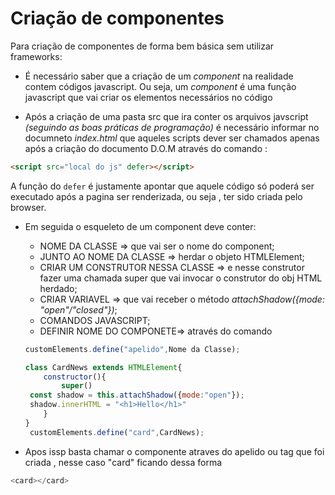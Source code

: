 # Criação de componentes

Para criação de componentes de forma bem básica sem utilizar frameworks:
* É necessário saber que a criação de um *component* na realidade contem códigos javascript. Ou seja, um *component* é uma função javascript que vai criar os elementos necessários no código

* Após a criação de uma pasta src que ira conter os arquivos javscript *(seguindo as boas práticas de programação)* é necessário informar no documneto *index.html* que aqueles scripts dever ser chamados apenas após a criação do documento D.O.M através do comando :
```html
<script src="local do js" defer></script>
```
A função do `defer` é justamente apontar que aquele código só poderá ser executado após a pagina ser renderizada, ou seja , ter sido criada pelo browser.
* Em seguida o esqueleto de um component deve conter:

    * NOME DA CLASSE => que vai ser o  nome do component;
    * JUNTO AO NOME DA CLASSE => herdar o objeto HTMLElement;
    * CRIAR UM CONSTRUTOR NESSA CLASSE =>  e nesse construtor fazer uma chamada super que vai invocar o construtor do obj HTML herdado;
    * CRIAR VARIAVEL => que vai receber o método *attachShadow({mode: "open"/"closed"})*;
    * COMANDOS JAVASCRIPT;
    * DEFINIR NOME DO COMPONETE=> através do comando
    ```js
    customElements.define("apelido",Nome da Classe);
    ```


    ```js
    class CardNews extends HTMLElement{
        constructor(){
            super()
     const shadow = this.attachShadow({mode:"open"});
     shadow.innerHTML = "<h1>Hello</h1>"
        }
    }
     customElements.define("card",CardNews);
    ```

* Apos issp basta chamar o componente atraves do apelido ou tag que foi criada , nesse caso "card" ficando dessa forma 
```js
<card></card>
```